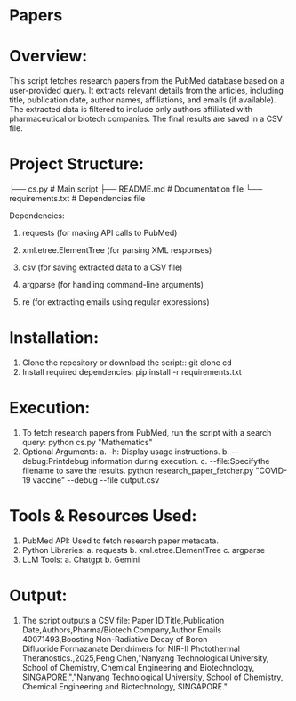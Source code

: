 # Papers
# Overview:

This script fetches research papers from the PubMed database based on a user-provided query. It extracts relevant details from the articles, including title, publication date, author names, affiliations, and emails (if available). The extracted data is filtered to include only authors affiliated with pharmaceutical or biotech companies. The final results are saved in a CSV file.

# Project Structure:

├── cs.py  # Main script
├── README.md                   # Documentation file
└── requirements.txt            # Dependencies file

Dependencies:

1. requests (for making API calls to PubMed)

2. xml.etree.ElementTree (for parsing XML responses)

3. csv (for saving extracted data to a CSV file)

4. argparse (for handling command-line arguments)

5. re (for extracting emails using regular expressions)

# Installation:

1. Clone the repository or download the script::
git clone <repository-url>
cd <repository-folder>
2. Install required dependencies:
pip install -r requirements.txt

# Execution:

1. To fetch research papers from PubMed, run the script with a search query:  python cs.py "Mathematics"
2. Optional Arguments:
    a. -h: Display usage instructions.
    b. --debug:Printdebug information during execution.
    c. --file:Specifythe filename to save the results. 
python research_paper_fetcher.py "COVID-19 vaccine" --debug --file output.csv


# Tools & Resources Used:

1. PubMed API: Used to fetch research paper metadata.
2. Python Libraries:
    a. requests
    b. xml.etree.ElementTree
    c. argparse
3. LLM Tools:
    a. Chatgpt
    b. Gemini

# Output:
1. The script outputs a CSV file:
    Paper ID,Title,Publication Date,Authors,Pharma/Biotech Company,Author Emails
    40071493,Boosting Non-Radiative Decay of Boron Difluoride Formazanate Dendrimers for NIR-II Photothermal Theranostics.,2025,Peng Chen,"Nanyang Technological University, School of Chemistry, Chemical Engineering and Biotechnology, SINGAPORE.","Nanyang Technological University, School of Chemistry, Chemical Engineering and Biotechnology, SINGAPORE."

